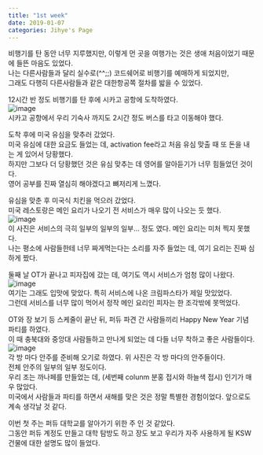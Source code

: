 ```yaml
---
title: "1st week"
date: 2019-01-07  
categories: Jihye's Page
---
```

비행기를 탄 동안 너무 지루했지만, 이렇게 먼 곳을 여행가는 것은 생애 처음이었기 때문에 들뜬 마음도 있었다.  
나는 다른사람들과 달리 실수로(^^;;) 코드쉐어로 비행기를 예매하게 되었지만,  
그래도 다행히 다른사람들과 같은 대한항공쪽 절차를 밟을 수 있었다.    

12시간 반 정도 비행기를 탄 후에 시카고 공항에 도착하였다.  
![image](https://user-images.githubusercontent.com/33623136/71862314-c1f3ca80-313c-11ea-8636-e042d00fe723.png)  
시카고 공항에서 우리 기숙사 까지도 2시간 정도 버스를 타고 이동해야 했다.    

도착 후에 미국 유심을 맞추러 갔었다.  
미국 유심에 대한 요금도 들었는 데, activation fee라고 처음 유심 맞출 때 또 돈을 내는 게 있어서 당황했다.  
하지만 그보다 더 당황했던 것은 유심 맞추는 데 영어를 알아듣기가 너무 힘들었던 것이다.  
영어 공부를 진짜 열심히 해야겠다고 뼈저리게 느꼈다.    

유심을 맞춘 후 미국식 치킨을 먹으러 갔었다.  
미국 레스토랑은 메인 요리가 나오기 전 서비스가 매우 많이 나오는 듯 했다.  
![image](https://user-images.githubusercontent.com/33623136/71862580-b523a680-313d-11ea-87b3-db79e2706a27.png)  
이 사진은 서비스의 극히 일부의 일부의 일부... 정도 였다. 메인 요리는 미처 찍지 못했다.  
나는 평소에 사람들한테 너무 짜게먹는다는 소리를 자주 들었는 데, 여기 요리는 진짜 심하게 짰다.    

둘째 날 OT가 끝나고 피자집에 갔는 데, 여기도 역시 서비스가 엄청 많이 나왔다.  
![image](https://user-images.githubusercontent.com/33623136/71862801-59a5e880-313e-11ea-85a5-b74f89ba02b8.png)  
여기는 그래도 입맛에 맞았다. 특히 서비스에 나온 크림파스타가 제일 맛있었다.  
그런데 서비스를 너무 많이 먹어서 정작 메인 요리인 피자는 한 조각밖에 못먹었다.    

OT와 장 보기 등 스케줄이 끝난 뒤, 퍼듀 파견 간 사람들끼리 Happy New Year 기념 파티를 하였다.  
이 때 충북대와 중앙대 사람들하고 만나게 되었는 데 다들 너무 착하고 좋은 사람들이다.  
![image](https://user-images.githubusercontent.com/33623136/71862923-abe70980-313e-11ea-8734-766a4788ce4f.png)  
각 방 마다 안주를 준비해 오기로 하였다. 위 사진은 각 방 마다의 안주들이다.  
전체 안주의 일부의 일부 정도이다.  
우리 조는 까나페를 만들었는 데, (세번째 colunm 분홍 접시와 하늘색 접시) 인기가 매우 많았다.  
미국에서 사람들과 파티를 하면서 새해를 맞은 것은 정말 특별한 경험이었다. 앞으로도 계속 생각날 것 같다.    

이번 첫 주는 퍼듀 대학교를 알아가기 위한 주 인 것 같았다.  
그동안 퍼듀 계정도 만들고 대학 탐방도 하고 장도 보고 우리가 자주 사용하게 될 KSW 건물에 대한 설명도 많이 들었다.  

